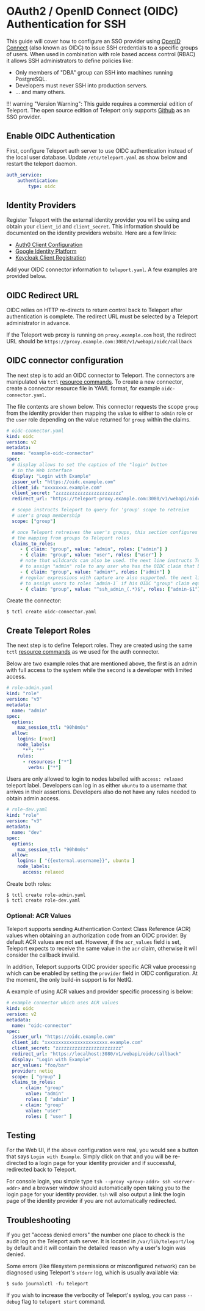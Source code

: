 # OAuth2 / OpenID Connect (OIDC) Authentication for SSH

This guide will cover how to configure an SSO provider using [OpenID Connect](http://openid.net/connect/)
(also known as OIDC) to issue SSH credentials to a specific groups of users.
When used in combination with role based access control (RBAC) it allows SSH
administrators to define policies like:

* Only members of "DBA" group can SSH into machines running PostgreSQL.
* Developers must never SSH into production servers.
* ... and many others.

!!! warning "Version Warning":
    This guide requires a commercial edition of Teleport. The open source
    edition of Teleport only supports [Github](admin-guide/#github-oauth-20) as
    an SSO provider.

## Enable OIDC Authentication

First, configure Teleport auth server to use OIDC authentication instead of the local
user database. Update `/etc/teleport.yaml` as show below and restart the
teleport daemon.

```yaml
auth_service:
    authentication:
        type: oidc
```

## Identity Providers

Register Teleport with the external identity provider you will be using and
obtain your `client_id` and `client_secret`. This information should be
documented on the identity providers website. Here are a few links:

   * [Auth0 Client Configuration](https://auth0.com/docs/clients)
   * [Google Identity Platform](https://developers.google.com/identity/protocols/OpenIDConnect)
   * [Keycloak Client Registration](http://www.keycloak.org/docs/2.0/securing_apps_guide/topics/client-registration.html)

Add your OIDC connector information to `teleport.yaml`. A few examples are
provided below.

## OIDC Redirect URL

OIDC relies on HTTP re-directs to return control back to Teleport after
authentication is complete. The redirect URL must be selected by a Teleport
administrator in advance.

If the Teleport web proxy is running on `proxy.example.com` host, the redirect URL
should be `https://proxy.example.com:3080/v1/webapi/oidc/callback`

## OIDC connector configuration

The next step is to add an OIDC connector to Teleport. The connectors are manipulated
via `tctl` [resource commands](admin-guide#resources). To create a new connector,
create a connector resource file in YAML format, for example `oidc-connector.yaml`.

The file contents are shown below. This connector requests the scope `group`
from the identity provider then mapping the value to either to `admin` role or
the `user` role depending on the value returned for `group` within the claims.

```yaml
# oidc-connector.yaml
kind: oidc
version: v2
metadata:
  name: "example-oidc-connector"
spec:
  # display allows to set the caption of the "login" button
  # in the Web interface
  display: "Login with Example"
  issuer_url: "https://oidc.example.com"
  client_id: "xxxxxxxx.example.com"
  client_secret: "zzzzzzzzzzzzzzzzzzzzzzzz"
  redirect_url: "https://teleport-proxy.example.com:3080/v1/webapi/oidc/callback"

  # scope instructs Teleport to query for 'group' scope to retreive
  # user's group membership
  scope: ["group"]

  # once Teleport retreives the user's groups, this section configures
  # the mapping from groups to Teleport roles
  claims_to_roles:
     - { claim: "group", value: "admin", roles: ["admin"] }
     - { claim: "group", value: "user", roles: ["user"] }
     # note that wildcards can also be used. the next line instructs Teleport
     # to assign "admin" role to any user who has the OIDC claim that begins with "admin":
     - { claim: "group", value: "admin*", roles: ["admin"] }
     # regular expressions with capture are also supported. the next line instructs Teleport
     # to assign users to roles `admin-1` if his OIDC "group" claim equals 'ssh_admin_1':
     - { claim: "group", value: "^ssh_admin_(.*)$", roles: ["admin-$1"] }
```

Create the connector:

```bsh
$ tctl create oidc-connector.yaml
```

## Create Teleport Roles

The next step is to define Teleport roles. They are created using the same
`tctl` [resource commands](admin-guide#resources) as we used for the auth
connector.

Below are two example roles that are mentioned above, the first is an admin
with full access to the system while the second is a developer with limited
access.

```yaml
# role-admin.yaml
kind: "role"
version: "v3"
metadata:
  name: "admin"
spec:
  options:
    max_session_ttl: "90h0m0s"
  allow:
    logins: [root]
    node_labels:
      "*": "*"
    rules:
      - resources: ["*"]
        verbs: ["*"]
```

Users are only allowed to login to nodes labelled with `access: relaxed`
teleport label. Developers can log in as either `ubuntu` to a username that
arrives in their assertions. Developers also do not have any rules needed to
obtain admin access.

```yaml
# role-dev.yaml
kind: "role"
version: "v3"
metadata:
  name: "dev"
spec:
  options:
    max_session_ttl: "90h0m0s"
  allow:
    logins: [ "{{external.username}}", ubuntu ]
    node_labels:
      access: relaxed
```

Create both roles:

```bsh
$ tctl create role-admin.yaml
$ tctl create role-dev.yaml
```

### Optional: ACR Values

Teleport supports sending Authentication Context Class Reference (ACR) values
when obtaining an authorization code from an OIDC provider. By default ACR
values are not set. However, if the `acr_values` field is set, Teleport expects
to receive the same value in the `acr` claim, otherwise it will consider the
callback invalid.

In addition, Teleport supports OIDC provider specific ACR value processing
which can be enabled by setting the `provider` field in OIDC configuration. At
the moment, the only build-in support is for NetIQ.

A example of using ACR values and provider specific processing is below:

```yaml
# example connector which uses ACR values
kind: oidc
version: v2
metadata:
  name: "oidc-connector"
spec:
  issuer_url: "https://oidc.example.com"
  client_id: "xxxxxxxxxxxxxxxxxxxxxxx.example.com"
  client_secret: "zzzzzzzzzzzzzzzzzzzzzzzz"
  redirect_url: "https://localhost:3080/v1/webapi/oidc/callback"
  display: "Login with Example"
  acr_values: "foo/bar"
  provider: netiq
  scope: [ "group" ]
  claims_to_roles:
     - claim: "group"
       value: "admin"
       roles: [ "admin" ]
     - claim: "group"
       value: "user"
       roles: [ "user" ]
```

## Testing

For the Web UI, if the above configuration were real, you would see a button
that says `Login with Example`. Simply click on that and you will be
re-directed to a login page for your identity provider and if successful,
redirected back to Teleport.

For console login, you simple type `tsh --proxy <proxy-addr> ssh <server-addr>`
and a browser window should automatically open taking you to the login page for
your identity provider. `tsh` will also output a link the login page of the
identity provider if you are not automatically redirected.

## Troubleshooting

If you get "access denied errors" the number one place to check is the audit
log on the Teleport auth server. It is located in `/var/lib/teleport/log` by
default and it will contain the detailed reason why a user's login was denied.

Some errors (like filesystem permissions or misconfigured network) can be
diagnosed using Teleport's `stderr` log, which is usually available via:

```bsh
$ sudo journalctl -fu teleport
```

If you wish to increase the verbocity of Teleport's syslog, you can pass
`--debug` flag to `teleport start` command.

